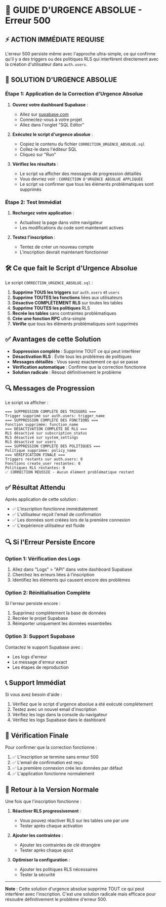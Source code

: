 # 🚨 GUIDE D'URGENCE ABSOLUE - Erreur 500

## ⚡ ACTION IMMÉDIATE REQUISE

L'erreur 500 persiste même avec l'approche ultra-simple, ce qui confirme qu'il y a des triggers ou des politiques RLS qui interfèrent directement avec la création d'utilisateur dans `auth.users`.

## 🔧 SOLUTION D'URGENCE ABSOLUE

### Étape 1: Application de la Correction d'Urgence Absolue

1. **Ouvrez votre dashboard Supabase** :
   - Allez sur [supabase.com](https://supabase.com)
   - Connectez-vous à votre projet
   - Allez dans l'onglet "SQL Editor"

2. **Exécutez le script d'urgence absolue** :
   - Copiez le contenu du fichier `CORRECTION_URGENCE_ABSOLUE.sql`
   - Collez-le dans l'éditeur SQL
   - Cliquez sur "Run"

3. **Vérifiez les résultats** :
   - Le script va afficher des messages de progression détaillés
   - Vous devriez voir : `CORRECTION D'URGENCE ABSOLUE APPLIQUÉE`
   - Le script va confirmer que tous les éléments problématiques sont supprimés

### Étape 2: Test Immédiat

1. **Rechargez votre application** :
   - Actualisez la page dans votre navigateur
   - Les modifications du code sont maintenant actives

2. **Testez l'inscription** :
   - Tentez de créer un nouveau compte
   - L'inscription devrait maintenant fonctionner

## 🛠️ Ce que fait le Script d'Urgence Absolue

Le script `CORRECTION_URGENCE_ABSOLUE.sql` :

1. **Supprime TOUS les triggers** sur `auth.users` et `users`
2. **Supprime TOUTES les fonctions** liées aux utilisateurs
3. **Désactive COMPLÈTEMENT RLS** sur toutes les tables
4. **Supprime TOUTES les politiques** RLS
5. **Recrée les tables** sans contraintes problématiques
6. **Crée une fonction RPC** ultra-simple
7. **Vérifie** que tous les éléments problématiques sont supprimés

## ✅ Avantages de cette Solution

- **Suppression complète** : Supprime TOUT ce qui peut interférer
- **Désactivation RLS** : Évite tous les problèmes de politiques
- **Messages détaillés** : Vous savez exactement ce qui se passe
- **Vérification automatique** : Confirme que la correction fonctionne
- **Solution radicale** : Résout définitivement le problème

## 🔍 Messages de Progression

Le script va afficher :
```
=== SUPPRESSION COMPLÈTE DES TRIGGERS ===
Trigger supprimé sur auth.users: trigger_name
=== SUPPRESSION COMPLÈTE DES FONCTIONS ===
Fonction supprimée: function_name
=== DÉSACTIVATION COMPLÈTE DE RLS ===
RLS désactivé sur subscription_status
RLS désactivé sur system_settings
RLS désactivé sur users
=== SUPPRESSION COMPLÈTE DES POLITIQUES ===
Politique supprimée: policy_name
=== VÉRIFICATION FINALE ===
Triggers restants sur auth.users: 0
Fonctions create_user restantes: 0
Politiques RLS restantes: 0
✅ CORRECTION RÉUSSIE - Aucun élément problématique restant
```

## ✅ Résultat Attendu

Après application de cette solution :
- ✅ L'inscription fonctionne immédiatement
- ✅ L'utilisateur reçoit l'email de confirmation
- ✅ Les données sont créées lors de la première connexion
- ✅ L'expérience utilisateur est fluide

## 🔍 Si l'Erreur Persiste Encore

### Option 1: Vérification des Logs
1. Allez dans "Logs" > "API" dans votre dashboard Supabase
2. Cherchez les erreurs liées à l'inscription
3. Identifiez les éléments qui causent encore des problèmes

### Option 2: Réinitialisation Complète
Si l'erreur persiste encore :
1. Supprimez complètement la base de données
2. Recréer le projet Supabase
3. Réimporter uniquement les données essentielles

### Option 3: Support Supabase
Contactez le support Supabase avec :
- Les logs d'erreur
- Le message d'erreur exact
- Les étapes de reproduction

## 📞 Support Immédiat

Si vous avez besoin d'aide :
1. Vérifiez que le script d'urgence absolue a été exécuté complètement
2. Testez avec un nouvel email d'inscription
3. Vérifiez les logs dans la console du navigateur
4. Vérifiez les logs Supabase dans le dashboard

## 🎯 Vérification Finale

Pour confirmer que la correction fonctionne :
1. ✅ L'inscription se termine sans erreur 500
2. ✅ L'email de confirmation est reçu
3. ✅ La première connexion crée les données par défaut
4. ✅ L'application fonctionne normalement

## 🔄 Retour à la Version Normale

Une fois que l'inscription fonctionne :

1. **Réactiver RLS progressivement** :
   - Vous pouvez réactiver RLS sur les tables une par une
   - Tester après chaque activation

2. **Ajouter les contraintes** :
   - Ajouter les contraintes de clé étrangère
   - Tester après chaque ajout

3. **Optimiser la configuration** :
   - Ajouter les politiques RLS nécessaires
   - Tester la sécurité

---

**Note** : Cette solution d'urgence absolue supprime TOUT ce qui peut interférer avec l'inscription. C'est une solution radicale mais efficace pour résoudre définitivement le problème d'erreur 500.

